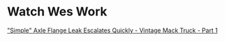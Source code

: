 # Watch Wes Work
["Simple" Axle Flange Leak Escalates Quickly - Vintage Mack Truck - Part 1](https://youtu.be/zagzmJUjkR4)
